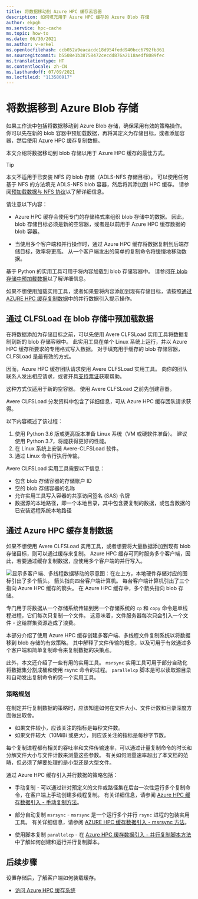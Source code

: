 ```yaml
---
title: 将数据移动到 Azure HPC 缓存云容器
description: 如何填充用于 Azure HPC 缓存的 Azure Blob 存储
author: ekpgh
ms.service: hpc-cache
ms.topic: how-to
ms.date: 06/30/2021
ms.author: v-erkel
ms.openlocfilehash: ccb052a9eacacdc18d954fedd940bcc6792fb361
ms.sourcegitcommit: b5508e1b38758472cecdd876a2118aedf8089fec
ms.translationtype: HT
ms.contentlocale: zh-CN
ms.lasthandoff: 07/09/2021
ms.locfileid: "113586917"
---
```

# <a name="move-data-to-azure-blob-storage"></a>将数据移到 Azure Blob 存储

如果工作流中包括将数据移动到 Azure Blob 存储，确保采用有效的策略操作。 你可以先在新的 blob 容器中预加载数据，再将其定义为存储目标，或者添加容器，然后使用 Azure HPC 缓存复制数据。

本文介绍将数据移动到 blob 存储以用于 Azure HPC 缓存的最佳方式。

> [!TIP]
>
> 本文不适用于已安装 NFS 的 blob 存储（ADLS-NFS 存储目标）。 可以使用任何基于 NFS 的方法填充 ADLS-NFS blob 容器，然后将其添加到 HPC 缓存。 请参阅[预加载数据与 NFS 协议](nfs-blob-considerations.md#pre-load-data-with-nfs-protocol)以了解详细信息。

请注意以下内容：

* Azure HPC 缓存会使用专门的存储格式来组织 blob 存储中的数据。 因此，blob 存储目标必须是新的空容器，或者是以前用于 Azure HPC 缓存数据的 blob 容器。

* 当使用多个客户端和并行操作时，通过 Azure HPC 缓存将数据复制到后端存储目标，效率将更高。 从一个客户端发出的简单的复制命令将缓慢地移动数据。

基于 Python 的实用工具可用于将内容加载到 blob 存储容器中。 请参阅[在 blob 存储中预加载数据](#pre-load-data-in-blob-storage-with-clfsload)以了解详细信息。

如果不想使用加载实用工具，或者如果要将内容添加到现有存储目标，请按照[通过 AZURE HPC 缓存复制数据](#copy-data-through-the-azure-hpc-cache)中的并行数据引入提示操作。

## <a name="pre-load-data-in-blob-storage-with-clfsload"></a>通过 CLFSLoad 在 blob 存储中预加载数据

在将数据添加为存储目标之前，可以先使用 Avere CLFSLoad 实用工具将数据复制到新的 blob 存储容器中。 此实用工具在单个 Linux 系统上运行，并以 Azure HPC 缓存所要求的专用格式写入数据。 对于填充用于缓存的 blob 存储容器，CLFSLoad 是最有效的方式。

因而，Azure HPC 缓存团队请求使用 Avere CLFSLoad 实用工具。 向你的团队联系人发出相应请求，或者开具[支持票证](hpc-cache-support-ticket.md)获取帮助。

这种方式仅适用于新的空容器。 使用 Avere CLFSLoad 之前先创建容器。

Avere CLFSLoad 分发资料中包含了详细信息，可从 Azure HPC 缓存团队请求获得。

以下内容概述了该过程：

1. 使用 Python 3.6 版或更高版本准备 Linux 系统（VM 或硬软件准备）。 建议使用 Python 3.7，将能获得更好的性能。
1. 在 Linux 系统上安装 Avere-CLFSLoad 软件。
1. 通过 Linux 命令行执行传输。

Avere CLFSLoad 实用工具需要以下信息：

* 包含 blob 存储容器的存储帐户 ID
* 空的 blob 存储容器的名称
* 允许实用工具写入容器的共享访问签名 (SAS) 令牌
* 数据源的本地路径，即一个本地目录，其中包含要复制的数据，或包含数据的已安装远程系统本地路径

## <a name="copy-data-through-the-azure-hpc-cache"></a>通过 Azure HPC 缓存复制数据

如果不想使用 Avere CLFSLoad 实用工具，或者想要将大量数据添加到现有 blob 存储目标，则可以通过缓存来复制。 Azure HPC 缓存可同时服务多个客户端，因此，若要通过缓存复制数据，应使用多个客户端的并行写入。

![显示多客户端、多线程数据移动的示意图：在左上方，本地硬件存储对应的图标引出了多个箭头。 箭头指向四台客户端计算机。 每台客户端计算机引出了三个指向 Azure HPC 缓存的箭头。 在 Azure HPC 缓存中，多个箭头指向 blob 存储。](media/hpc-cache-parallel-ingest.png)

专门用于将数据从一个存储系统传输到另一个存储系统的 ``cp`` 和 ``copy`` 命令是单线程进程，它们每次只复制一个文件。 这意味着，文件服务器每次只会引入一个文件 - 这给群集资源造成了浪费。

本部分介绍了使用 Azure HPC 缓存创建多客户端、多线程文件复制系统以将数据移到 blob 存储的有效策略。 其中解释了文件传输的概念，以及可用于有效通过多个客户端和简单复制命令来复制数据的决策点。

此外，本文还介绍了一些有用的实用工具。 ``msrsync`` 实用工具可用于部分自动化将数据集分割成桶和使用 rsync 命令的过程。 ``parallelcp`` 脚本是可以读取源目录和自动发出复制命令的另一个实用工具。

### <a name="strategic-planning"></a>策略规划

在制定并行复制数据的策略时，应该知道如何在文件大小、文件计数和目录深度方面做出取舍。

* 如果文件较小，应该关注的指标是每秒文件数。
* 如果文件较大（10MiBi 或更大），则应该关注的指标是每秒字节数。

每个复制进程都有相关的吞吐率和文件传输速率，可以通过计量复制命令的时长和分解文件大小与文件计数来测量这些参数。 有关如何测量速率超出了本文档的范畴，但必须了解要处理的是小型还是大型文件。

通过 Azure HPC 缓存引入并行数据的策略包括：

* 手动复制 - 可以通过针对预定义的文件或路径集在后台一次性运行多个复制命令，在客户端上手动创建多线程复制。 有关详细信息，请参阅 [Azure HPC 缓存数据引入 - 手动复制方法](hpc-cache-ingest-manual.md)。

* 部分自动复制 ``msrsync`` - ``msrsync`` 是一个运行多个并行 ``rsync`` 进程的包装实用工具。 有关详细信息，请参阅 [AZURE HPC 缓存数据引入 - msrsync 方法](hpc-cache-ingest-msrsync.md)。

* 使用脚本复制 ``parallelcp`` - 在 [Azure HPC 缓存数据引入 - 并行复制脚本方法](hpc-cache-ingest-parallelcp.md)中了解如何创建和运行并行复制脚本。

## <a name="next-steps"></a>后续步骤

设置存储后，了解客户端如何装载缓存。

* [访问 Azure HPC 缓存系统](hpc-cache-mount.md)
